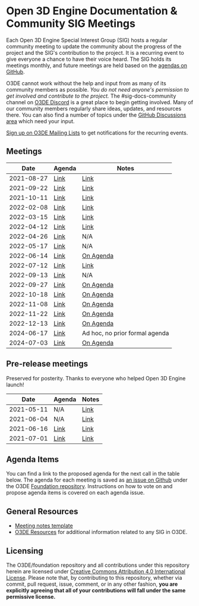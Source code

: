 # Open 3D Engine Documentation & Community SIG Meetings

Each Open 3D Engine Special Interest Group (SIG) hosts a regular community meeting to update the community about the progress of the project and the SIG's contribution to the project. It is a recurring event to give everyone a chance to have their voice heard. The SIG holds its meetings monthly, and future meetings are held based on the [agendas on GitHub](https://github.com/o3de/sig-docs-community/labels/mtg-agenda).

O3DE cannot work without the help and input from as many of its community members as possible. *You do not need anyone's permission to get involved and contribute to the project.* The #sig-docs-community channel on [O3DE Discord](https://discord.gg/p3padwr58u) is a great place to begin getting involved. Many of our community members regularly share ideas, updates, and resources there. You can also find a number of topics under the [GitHub Discussions area](https://github.com/o3de/foundation/discussions) which need your input.

[Sign up on O3DE Mailing Lists](https://lists.o3de.org/groups) to get notifications for the recurring events.

## Meetings

| Date       | Agenda  | Notes |
| ---------- | ------- | ----- |
| 2021-08-27 | [Link](https://github.com/o3de/sig-docs-community/issues/5)  | [Link](notes/sig-meeting-20210827.md) |
| 2021-09-22 | [Link](https://github.com/o3de/sig-docs-community/issues/13) | [Link](notes/sig-meeting-20210922.md) |
| 2021-10-11 | [Link](https://github.com/o3de/sig-docs-community/issues/15) | [Link](notes/sig-meeting-20211011.md) |
| 2022-02-08 | [Link](https://github.com/o3de/sig-docs-community/issues/25) | [Link](notes/sig-meeting-20220208.md) |
| 2022-03-15 | [Link](https://github.com/o3de/sig-docs-community/issues/35) | [Link](notes/sig-meeting-20220315.md) |
| 2022-04-12 | [Link](https://github.com/o3de/sig-docs-community/issues/38) | [Link](notes/sig-meeting-20220412.md) |
| 2022-04-26 | [Link](https://github.com/o3de/sig-docs-community/issues/39) | N/A |
| 2022-05-17 | [Link](https://github.com/o3de/sig-docs-community/issues/41) | N/A |
| 2022-06-14 | [Link](https://github.com/o3de/sig-docs-community/issues/42) | [On Agenda](https://github.com/o3de/sig-docs-community/issues/42) |
| 2022-07-12 | [Link](https://github.com/o3de/sig-docs-community/issues/44) | [Link](notes/sig-meeting-20220712.md) |
| 2022-09-13 | [Link](https://github.com/o3de/sig-docs-community/issues/60) | N/A  |
| 2022-09-27 | [Link](https://github.com/o3de/sig-docs-community/issues/63) | [On Agenda](https://github.com/o3de/sig-docs-community/issues/63#issuecomment-1259931430) |
| 2022-10-18 | [Link](https://github.com/o3de/sig-docs-community/issues/66) | [On Agenda](https://github.com/o3de/sig-docs-community/issues/66#issuecomment-1286035611) |
| 2022-11-08 | [Link](https://github.com/o3de/sig-docs-community/issues/68) | [On Agenda](https://github.com/o3de/sig-docs-community/issues/68#issuecomment-1307737835) |
| 2022-11-22 | [Link](https://github.com/o3de/sig-docs-community/issues/82) | [On Agenda](https://github.com/o3de/sig-docs-community/issues/82#issuecomment-1331235283) |
| 2022-12-13 | [Link](https://github.com/o3de/sig-docs-community/issues/84) | [On Agenda](https://github.com/o3de/sig-docs-community/issues/84#issuecomment-1349869774) |
| 2024-06-17 | [Link](https://github.com/o3de/sig-docs-community/pull/121) | Ad hoc, no prior formal agenda |
| 2024-07-03 | [Link](https://github.com/o3de/sig-docs-community/issues/122) | [On Agenda](https://github.com/o3de/sig-docs-community/issues/122#issuecomment-2206868488) |



## Pre-release meetings

Preserved for posterity. Thanks to everyone who helped Open 3D Engine launch!

| Date       | Agenda  | Notes |
| ---------- | ------- | ----- |
| 2021-05-11 | N/A | [Link](notes/sig-meeting-20210511.md) |
| 2021-06-04 | N/A | [Link](notes/sig-meeting-20210604.md) |
| 2021-06-16 | [Link](https://github.com/o3de/sig-docs-community/issues/1) | [Link](notes/sig-meeting-20210616.md) |
| 2021-07-01 | [Link](https://github.com/o3de/sig-docs-community/issues/3) | [Link](notes/sig-meeting-20210701.md) |

## Agenda Items

You can find a link to the proposed agenda for the next call in the table below. The agenda for each meeting is saved as [an issue on Github](https://github.com/o3de/foundation/issues?q=label%3Asig%2Fdocs+label%3Amtg-agenda+) under the O3DE [Foundation repository](https://github.com/o3de/foundation). Instructions on how to vote on and propose agenda items is covered on each agenda issue.

## General Resources

* [Meeting notes template](notes/TEMPLATE.md)
* [O3DE Resources](https://o3de.github.io/o3de/foundation) for additional information related to any SIG in O3DE.

## Licensing

The O3DE/foundation repository and all contributions under this repository herein are licensed under [Creative Commons Attribution 4.0 International License](http://creativecommons.org/licenses/by/4.0/). Please note that, by contributing to this repository, whether via commit, pull request, issue, comment, or in any other fashion, **you are explicitly agreeing that all of your contributions will fall under the same permissive license.**

